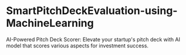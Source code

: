 # SmartPitchDeckEvaluation-using-MachineLearning
AI-Powered Pitch Deck Scorer: Elevate your startup's pitch deck with AI model that scores various aspects for investment success.
